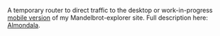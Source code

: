 A temporary router to direct traffic to the desktop or work-in-progress [mobile version](https://github.com/pjtunstall/almondala-mobile) of my Mandelbrot-explorer site. Full description here: [Almondala](https://github.com/pjtunstall/almondala).
